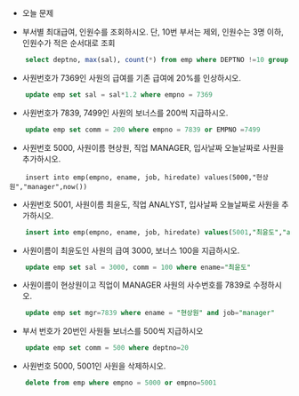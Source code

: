 * 오늘 문제

- 부서별 최대급여, 인원수를 조회하시오. 단, 10번 부서는 제외, 인원수는 3명 이하, 인원수가 적은 순서대로 조회
```sql
	select deptno, max(sal), count(*) from emp where DEPTNO !=10 group by DEPTNO having count(*)<=3 order by count(*)
```
- 사원번호가 7369인 사원의 급여를 기존 급여에 20%를 인상하시오.
```sql
	update emp set sal = sal*1.2 where empno = 7369
```
- 사원번호가 7839, 7499인 사원의 보너스를 200씩 지급하시오.
```sql
	update emp set comm = 200 where empno = 7839 or EMPNO =7499
```
- 사원번호 5000, 사원이름 현상원, 직업 MANAGER, 입사날짜 오늘날짜로 사원을 추가하시오.
```sqlㄴ
	insert into emp(empno, ename, job, hiredate) values(5000,"현상원","manager",now())
```
- 사원번호 5001, 사원이름 최윤도, 직업 ANALYST, 입사날짜 오늘날짜로 사원을 추가하시오.
```sql
	insert into emp(empno, ename, job, hiredate) values(5001,"최윤도","analyst",now())
```
- 사원이름이 최윤도인 사원의 급여 3000, 보너스 100을 지급하시오.
```sql
	update emp set sal = 3000, comm = 100 where ename="최윤도"
```
- 사원이름이 현상원이고 직업이 MANAGER 사원의 사수번호를 7839로 수정하시오.
```sql
	update emp set mgr=7839 where ename = "현상원" and job="manager"
```
- 부서 번호가 20번인 사원들 보너스를 500씩 지급하시오
```sql
	update emp set comm = 500 where deptno=20
```
- 사원번호 5000, 5001인 사원을 삭제하시오.
```sql
	delete from emp where empno = 5000 or empno=5001
```